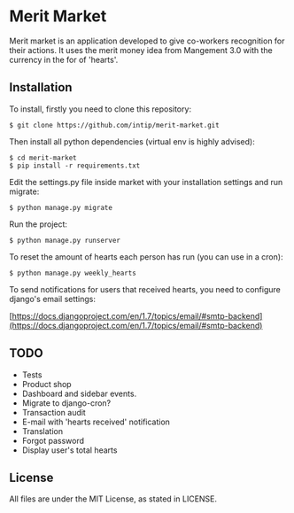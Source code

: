 # Merit Market

Merit market is an application developed to give co-workers recognition for
their actions. It uses the merit money idea from Mangement 3.0 with the
currency in the for of 'hearts'.


## Installation

To install, firstly you need to clone this repository:

    $ git clone https://github.com/intip/merit-market.git

Then install all python dependencies (virtual env is highly advised):

    $ cd merit-market
    $ pip install -r requirements.txt

Edit the settings.py file inside market with your installation settings and
run migrate:

    $ python manage.py migrate

Run the project:

    $ python manage.py runserver

To reset the amount of hearts each person has run (you can use in a cron):

    $ python manage.py weekly_hearts


To send notifications for users that received hearts, you need to configure django's email settings:

[https://docs.djangoproject.com/en/1.7/topics/email/#smtp-backend](https://docs.djangoproject.com/en/1.7/topics/email/#smtp-backend)


## TODO

- Tests
- Product shop
- Dashboard and sidebar events.
- Migrate to django-cron?
- Transaction audit
- E-mail with 'hearts received' notification
- Translation
- Forgot password
- Display user's total hearts


## License

All files are under the MIT License, as stated in LICENSE.
